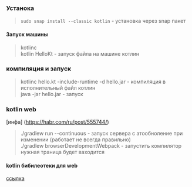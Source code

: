 ### Устанока 
>`sudo snap install --classic kotlin` - установка через snap пакет     

#### Запуск машины
> kotlinc   
> kotlin HelloKt - запуск файла на машине котлин    

### компиляция  и запуск
>  kotlinc hello.kt  -include-runtime -d hello.jar - компиляция в исполнительный файл котлин    
>   java -jar hello.jar - запуск
>    


### kotlin web 

[инфа] (https://habr.com/ru/post/555744/)


> ./gradlew run --continuous - запуск сервера с атообноление при изменении (работает не всегда правильно)     
> ./gradlew browserDevelopmentWebpack - запустить компилятор  
> нужная траница будет ваходится    

#### kotlin бибилеотеки для web
[ссылка](https://github.com/JetBrains/kotlin-wrappers)
